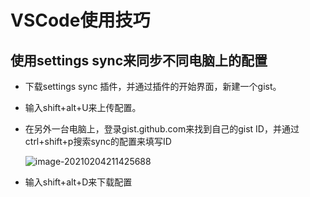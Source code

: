 # VSCode使用技巧

## 使用settings sync来同步不同电脑上的配置

- 下载settings sync 插件，并通过插件的开始界面，新建一个gist。

- 输入shift+alt+U来上传配置。

- 在另外一台电脑上，登录gist.github.com来找到自己的gist ID，并通过ctrl+shift+p搜索sync的配置来填写ID

  ![image-20210204211425688](C:\Users\MACHENIKE\AppData\Roaming\Typora\typora-user-images\image-20210204211425688.png)	

- 输入shift+alt+D来下载配置